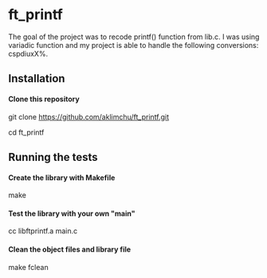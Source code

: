 # ft_printf
The goal of the project was to recode printf() function from lib.c.
I was using variadic function and my project is able to handle 
the following conversions: cspdiuxX%.

## Installation

<!-- start:code block -->
#### Clone this repository
git clone https://github.com/aklimchu/ft_printf.git

cd ft_printf

<!-- end:code block -->

## Running the tests

<!-- start:code block -->
#### Create the library with Makefile
make

#### Test the library with your own "main"
cc libftprintf.a main.c

#### Clean the object files and library file
make fclean
<!-- end:code block -->


